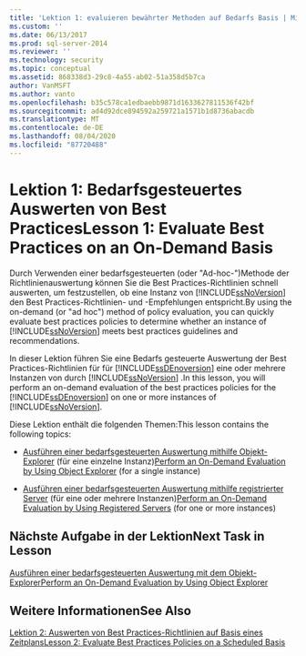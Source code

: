 ```yaml
---
title: 'Lektion 1: evaluieren bewährter Methoden auf Bedarfs Basis | Microsoft-Dokumentation'
ms.custom: ''
ms.date: 06/13/2017
ms.prod: sql-server-2014
ms.reviewer: ''
ms.technology: security
ms.topic: conceptual
ms.assetid: 868338d3-29c8-4a55-ab02-51a358d5b7ca
author: VanMSFT
ms.author: vanto
ms.openlocfilehash: b35c578ca1edbaebb9871d1633627811536f42bf
ms.sourcegitcommit: ad4d92dce894592a259721a1571b1d8736abacdb
ms.translationtype: MT
ms.contentlocale: de-DE
ms.lasthandoff: 08/04/2020
ms.locfileid: "87720488"
---
```

# <a name="lesson-1-evaluate-best-practices-on-an-on-demand-basis"></a><span data-ttu-id="9ac8f-102">Lektion 1: Bedarfsgesteuertes Auswerten von Best Practices</span><span class="sxs-lookup"><span data-stu-id="9ac8f-102">Lesson 1: Evaluate Best Practices on an On-Demand Basis</span></span>
  <span data-ttu-id="9ac8f-103">Durch Verwenden einer bedarfsgesteuerten (oder "Ad-hoc-")Methode der Richtlinienauswertung können Sie die Best Practices-Richtlinien schnell auswerten, um festzustellen, ob eine Instanz von [!INCLUDE[ssNoVersion](../includes/ssnoversion-md.md)] den Best Practices-Richtlinien- und -Empfehlungen entspricht.</span><span class="sxs-lookup"><span data-stu-id="9ac8f-103">By using the on-demand (or "ad hoc") method of policy evaluation, you can quickly evaluate best practices policies to determine whether an instance of [!INCLUDE[ssNoVersion](../includes/ssnoversion-md.md)] meets best practices guidelines and recommendations.</span></span>  
  
 <span data-ttu-id="9ac8f-104">In dieser Lektion führen Sie eine Bedarfs gesteuerte Auswertung der Best Practices-Richtlinien für für [!INCLUDE[ssDEnoversion](../includes/ssdenoversion-md.md)] eine oder mehrere Instanzen von durch [!INCLUDE[ssNoVersion](../includes/ssnoversion-md.md)] .</span><span class="sxs-lookup"><span data-stu-id="9ac8f-104">In this lesson, you will perform an on-demand evaluation of the best practices policies for the [!INCLUDE[ssDEnoversion](../includes/ssdenoversion-md.md)] on one or more instances of [!INCLUDE[ssNoVersion](../includes/ssnoversion-md.md)].</span></span>  
  
 <span data-ttu-id="9ac8f-105">Diese Lektion enthält die folgenden Themen:</span><span class="sxs-lookup"><span data-stu-id="9ac8f-105">This lesson contains the following topics:</span></span>  
  
-   <span data-ttu-id="9ac8f-106">[Ausführen einer bedarfsgesteuerten Auswertung mithilfe Objekt-Explorer](../ssms/object/object-explorer.md) (für eine einzelne Instanz)</span><span class="sxs-lookup"><span data-stu-id="9ac8f-106">[Perform an On-Demand Evaluation by Using Object Explorer](../ssms/object/object-explorer.md) (for a single instance)</span></span>  
  
-   <span data-ttu-id="9ac8f-107">[Ausführen einer bedarfsgesteuerten Auswertung mithilfe registrierter Server](../../2014/tutorials/perform-an-on-demand-evaluation-by-using-registered-servers.md) (für eine oder mehrere Instanzen)</span><span class="sxs-lookup"><span data-stu-id="9ac8f-107">[Perform an On-Demand Evaluation by Using Registered Servers](../../2014/tutorials/perform-an-on-demand-evaluation-by-using-registered-servers.md) (for one or more instances)</span></span>  
  
## <a name="next-task-in-lesson"></a><span data-ttu-id="9ac8f-108">Nächste Aufgabe in der Lektion</span><span class="sxs-lookup"><span data-stu-id="9ac8f-108">Next Task in Lesson</span></span>  
 [<span data-ttu-id="9ac8f-109">Ausführen einer bedarfsgesteuerten Auswertung mit dem Objekt-Explorer</span><span class="sxs-lookup"><span data-stu-id="9ac8f-109">Perform an On-Demand Evaluation by Using Object Explorer</span></span>](../ssms/object/object-explorer.md)  
  
## <a name="see-also"></a><span data-ttu-id="9ac8f-110">Weitere Informationen</span><span class="sxs-lookup"><span data-stu-id="9ac8f-110">See Also</span></span>  
 [<span data-ttu-id="9ac8f-111">Lektion 2: Auswerten von Best Practices-Richtlinien auf Basis eines Zeitplans</span><span class="sxs-lookup"><span data-stu-id="9ac8f-111">Lesson 2: Evaluate Best Practices Policies on a Scheduled Basis</span></span>](../../2014/tutorials/lesson-2-evaluate-best-practices-policies-on-a-scheduled-basis.md)  
  
  
